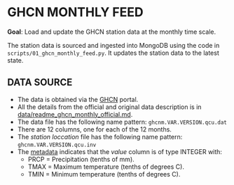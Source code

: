 # GHCN MONTHLY FEED

**Goal**: Load and update the GHCN station data at the monthly time scale.

The station data is sourced and ingested into MongoDB using the code in `scripts/01_ghcn_monthly_feed.py`. It updates the station data to the latest state.

## DATA SOURCE

* The data is obtained via the [GHCN](https://www1.ncdc.noaa.gov/pub/data/ghcn/v4/) portal.
* All the details from the official and original data description is in [data/readme_ghcn_monthly_official.md](data/readme_ghcn_monthly_official.md).
* The data file has the following name pattern: `ghcnm.VAR.VERSION.qcu.dat`
* There are 12 columns, one for each of the 12 months.
* The *station loccation* file has the following name pattern: `ghcnm.VAR.VERSION.qcu.inv`
* The [metadata](https://www1.ncdc.noaa.gov/pub/data/ghcn/v4/readme.txt) indicates that the *value* column is of type INTEGER with:
    * PRCP = Precipitation (tenths of mm).
    * TMAX = Maximum temperature (tenths of degrees C).
    * TMIN = Minimum temperature (tenths of degrees C).
